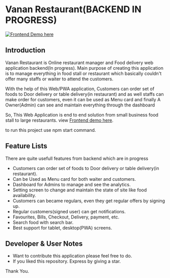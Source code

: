 # Vanan Restaurant(BACKEND IN PROGRESS)
[![Frontend Demo here](https://vananrestaurant.netlify.app)](https://vananrestaurant.netlify.app)

## Introduction

Vanan Restaurant is Online restaurant manager and Food delivery web application backend(In progress). Main purpose of creating this application is to manage everything in food stall or restaurant which basically couldn't offer many staffs or waiter to attend the customers. 

With the help of this Web/PWA application, Customers can order set of foods to Door delivery or table delivery(in restaurant) and as well staffs can make order for customers, even it can be used as Menu card and finally A Owner(Admin) can see and maintain everything through the dashboard

So, This Web Application is end to end solution from small business food stall to large restaurants. view [Frontend demo here](https://vananrestaurant.netlify.app).

to run this project use npm start command.

## Feature Lists

There are quite usefull features from backend which are in progress

* Customers can order set of foods to Door delivery or table delivery(in restaurant).
* Can be Used as Menu card for both waiter and customers.
* Dashboard for Admins to manage and see the analytics.
* Setting screen to change and maintain the state of site like food availability.
* Customers can became regulars, even they get regular offers by signing up.
* Regular customers(signed user) can get notifications.
* Favourites, Bills, Checkout, Delivery, payment, etc.
* Search food with search bar.
* Best support for tablet, desktop(PWA) screens.


## Developer & User Notes

* Want to contribute this application please feel free to do.
* If you liked this repository. Express by giving a star.

Thank You.
